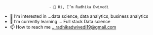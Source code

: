                          - 👋 Hi, I’m Radhika Dwivedi

- 👀 I’m interested in ...data science, data analytics, business analytics
- 🌱 I’m currently learning ... Full stack Data science
- 📫 How to reach me ...radhikadwivedi19@gmail.com

<!---
Radhika190/Radhika190 is a ✨ special ✨ repository because its `README.md` (this file) appears on your GitHub profile.
You can click the Preview link to take a look at your changes.
--->

